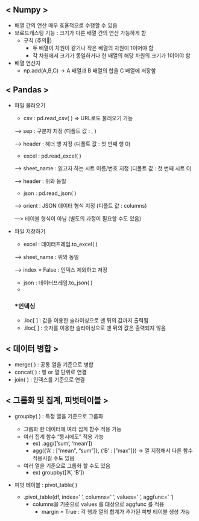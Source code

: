 ## < Numpy >

- 배열 간의 연산 매우 효율적으로 수행할 수 있음
- 브로드캐스팅 기능 : 크기가 다른 배열 간의 연산 가능하게 함
    - 규칙 (주의📍)
        - 두 배열이 차원이 같거나 작은 배열의 차원이 1이어야 함
        - 각 차원에서 크기가 동일하거나 한 배열의 해당 차원의 크기가 1이어야 함
- 배열 연산자
    - np.add(A,B,C) → A 배열과 B 배열의 합을 C 배열에 저장함

## < Pandas >

- 파일 불러오기
    - csv : pd.read_csv( ) ⇒ URL로도 불러오기 가능
    
    —> sep : 구분자 지정 (디폴트 값 : , )
    
    —> header : 헤더 행 지정 (디폴트 값 : 첫 번째 행 0)
    
    - excel : pd.read_excel( )
    
    —> sheet_name : 읽고자 하는 시트 이름/번호 지정 (디폴트 값 : 첫 번째 시트 0)
    
    —> header : 위와 동일
    
    - json : pd.read_json( )
    
    —> orient : JSON 데이터 형식 지정 (디폴트 값 : columns)
    
    —> 테이블 형식이 아님 (별도의 과정이 필요할 수도 있음)
    
- 파일 저장하기
    - excel : 데이터프레임.to_excel( )
    
    —> sheet_name : 위와 동일
    
    —> index = False : 인덱스 제외하고 저장
    
    - json : 데이터프레임.to_json( )
    - 
    
    ### *인덱싱
    
    - .loc[ ] : 값을 이용한 슬라이싱으로 맨 뒤의 값까지 출력됨
    - .iloc[ ] : 숫자를 이용한 슬라이싱으로 맨 뒤의 값은 출력되지 않음

## < 데이터 병합 >

- merge( ) : 공통 열을 기준으로 병합
- concat( ) : 행 or 열 단위로 연결
- join( ) : 인덱스를 기준으로 연결

## < 그룹화 및 집계, 피벗테이블 >

- groupby( ) : 특정 열을 기준으로 그룹화
    - 그룹화 한 데이터에 여러 집계 함수 적용 가능
    - 여러 집계 함수 “동시에도” 적용 가능
        - ex) .agg([’sum’, ‘mean’])
        - agg({’A’ : [”mean”, “sum”]}, {‘B’ : [”max”]}) → 열 지정해서 다른 함수 적용시킬 수도 있음
    - 여러 열을 기준으로 그룹화 할 수도 있음
        - ex) groupby([’A’, ‘B’])

- 피벗 테이블 : pivot_table( )
    - .pivot_table(df, index=’ ‘, columns=’ ‘, values=’ ‘, aggfunc=’ ‘)
        - columns을 기준으로 values 를 대상으로 aggfunc 를 적용
            - margin = True : 각 행과 열의 합계가 추가된 피벗 테이블 생성 가능